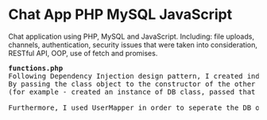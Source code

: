 # Chat App PHP MySQL JavaScript
Chat application using PHP, MySQL and JavaScript.
Including: file uploads, channels, authentication, security issues that were taken into consideration, RESTful API, OOP, use of fetch and promises.
<pre>
<b>functions.php</b>
Following Dependency Injection design pattern, I created independency classes. 
By passing the class object to the constructor of the other classes 
(for example - created an instance of DB class, passed that instance to the User class and by doing so creating it independence of DB class changes).

Furthermore, I used UserMapper in order to seperate the DB operations from the User Class. Making a better API and seperation between the website layers.
</pre>

